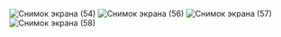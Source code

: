 ![Снимок экрана (54)](https://user-images.githubusercontent.com/67627792/109422057-27231300-7a04-11eb-9502-a8b3216fdb6e.png)
![Снимок экрана (56)](https://user-images.githubusercontent.com/67627792/109422064-2f7b4e00-7a04-11eb-92e0-d1d872ee7fda.png)
![Снимок экрана (57)](https://user-images.githubusercontent.com/67627792/109422077-37d38900-7a04-11eb-9985-de95ae0271ac.png)
![Снимок экрана (58)](https://user-images.githubusercontent.com/67627792/109422082-3e620080-7a04-11eb-835c-ab95274797ee.png)

